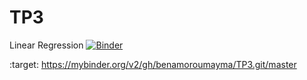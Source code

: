# TP3
Linear Regression
[![Binder](https://mybinder.org/badge_logo.svg)](https://mybinder.org/v2/gh/benamoroumayma/TP3.git/master)

 :target: https://mybinder.org/v2/gh/benamoroumayma/TP3.git/master
